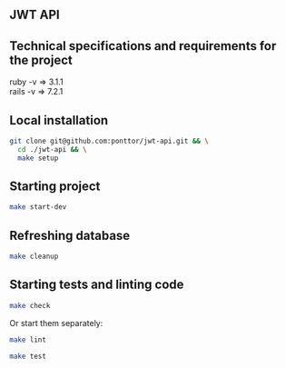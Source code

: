 ## JWT API

## Technical specifications and requirements for the project

ruby ​​-v => 3.1.1  
rails -v => 7.2.1  

## Local installation

```bash
git clone git@github.com:ponttor/jwt-api.git && \
  cd ./jwt-api && \
  make setup
```

## Starting project

```bash
make start-dev
```

## Refreshing database

```bash
make cleanup
```

## Starting tests and linting code

```bash
make check
```

Or start them separately:

```bash
make lint
```

```bash
make test
```